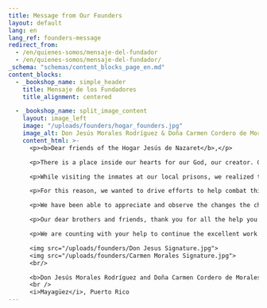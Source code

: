 ```yaml
---
title: Message from Our Founders
layout: default
lang: en
lang_ref: founders-message
redirect_from:
  - /en/quienes-somos/mensaje-del-fundador
  - /en/quienes-somos/mensaje-del-fundador/
_schema: "schemas/content_blocks_page_en.md"
content_blocks:
  - _bookshop_name: simple_header
    title: Mensaje de los Fundadores
    title_alignment: centered

  - _bookshop_name: split_image_content
    layout: image_left
    image: "/uploads/founders/hogar_founders.jpg"
    image_alt: Don Jesús Morales Rodríguez & Doña Carmen Cordero de Morales
    content_html: >-
      <p><b>Dear friends of the Hogar Jesús de Nazaret</b>,</p>

      <p>There is a place inside our hearts for our God, our creator. God is love and it is our duty to spread that love to others and especially to children.</p>

      <p>While visiting the inmates at our local prisons, we realized that one of the worst problems affecting our society, both at the local and global level, is child abuse. When children are abused, through neglect and other ill intended aggressions, all aspects of their development are stalled, and their self-esteem is destroyed. If the self-esteem is not restored, these children may end up in our prisons.</p>

      <p>For this reason, we wanted to drive efforts to help combat this problem in our city of Mayagüez and in all of Puerto Rico. This is how, in 1991 we set about to organize and recruit volunteers to establish the first home for children victims of abuse in Mayagüez. The Hogar Albergue para Niños Jesús de Nazaret, Inc. (Hogar) opened its doors in 1995 as a non-profit home to give shelter to boys and girls removed from unsafe families or environments. Here at the Hogar, the children are provided all their material needs, but above all, they receive lots of love to heal their emotional wounds and foster stability, excitement for learning, and love for God and others. As of this writing, the Hogar has served more than 650 boys and girls from over 43 of Puerto Rico's municipalities.</p>

      <p>We have been able to appreciate and observe the changes the children undergo over the course of their stay. When they arrive at the Hogar they are often sad, malnourished and fearful of others. With time, they begin to transform into sweet, safe, disciplined and well-nourished children. They are nurtured by the Nannies, who treat them as their own.</p>

      <p>Our dear brothers and friends, thank you for all the help you have given us for the past 20 years to allow us to provide our children with an oasis in the dessert of abuse. Thank you, thank you, thank you so much!</p>

      <p>We are counting with your help to continue the excellent work in the lives of our children, who deserve a happy childhood filled with love. Your prayers and donations will save our children!</p>

      <img src="/uploads/founders/Don Jesus Signature.jpg">
      <img src="/uploads/founders/Carmen Morales Signature.jpg">
      <br/>

      <b>Don Jesús Morales Rodríguez and Doña Carmen Cordero de Morales</b>
      <br />
      <i>Mayagüez</i>, Puerto Rico
---
```

